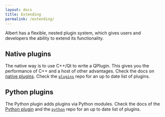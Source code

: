 ```yaml
---
layout: docs
title: Extending
permalink: /extending/
---
```


Albert has a flexible, nested plugin system, which gives users and developers the ability to extend its functionality.

## Native plugins

The native way is to use C++/Qt to write a QPlugin. This gives you the performance of C++ and a host of other advantages. Check the docs on [native plugins](https://github.com/albertlauncher/plugins/blob/master/README.md). Check the [`plugins`](https://github.com/albertlauncher/plugins) repo for an up to date list of plugins.

## Python plugins

The Python plugin adds plugins via Python modules. Check the docs of the [Python plugin](https://github.com/albertlauncher/plugins/blob/master/python/README.md) and the [`python`](https://github.com/albertlauncher/python) repo for an up to date list of plugins.
